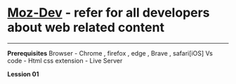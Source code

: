 # [Moz-Dev](https://developer.mozilla.org/en-US/) - refer for all developers about web related content 

------------------------------------------------------------------------------------------------------

**Prerequisites**
Browser - Chrome , firefox , edge , Brave , safari[iOS]
Vs code - Html css extension - Live Server 


**Lession 01**
